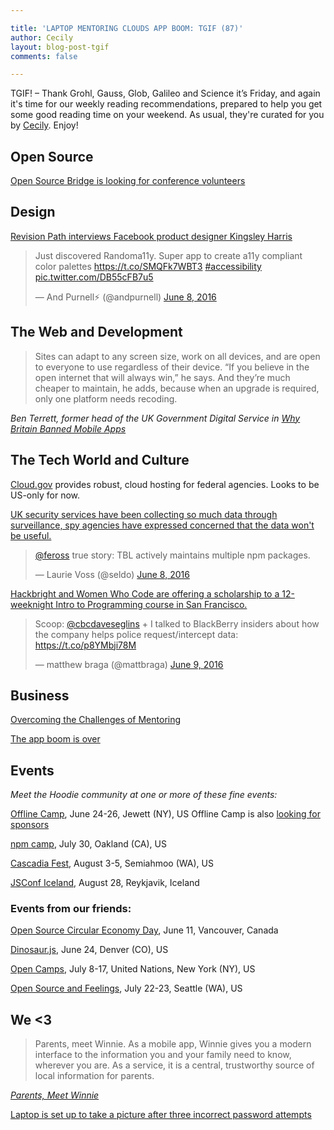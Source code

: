 ```yaml
---

title: 'LAPTOP MENTORING CLOUDS APP BOOM: TGIF (87)'
author: Cecily
layout: blog-post-tgif
comments: false

---
```



TGIF! – Thank Grohl, Gauss, Glob, Galileo and Science it’s Friday, and again it's time for our weekly reading recommendations, prepared to help you get some good reading time on your weekend. As usual, they're curated for you by [Cecily](https://twitter.com/skeskali). Enjoy!



## Open Source

[Open Source Bridge is looking for conference volunteers](http://volunteer.opensourcebridge.org/)


## Design

[Revision Path interviews Facebook product designer Kingsley Harris](https://soundcloud.com/revisionpath/episode-143-kingsley-harris)

<blockquote class="twitter-tweet" data-lang="en"><p lang="en" dir="ltr">Just discovered Randoma11y. Super app to create a11y compliant color palettes <a href="https://t.co/SMQFk7WBT3">https://t.co/SMQFk7WBT3</a> <a href="https://twitter.com/hashtag/accessibility?src=hash">#accessibility</a> <a href="https://t.co/DB55cFB7u5">pic.twitter.com/DB55cFB7u5</a></p>&mdash; And Purnell⚡️ (@andpurnell) <a href="https://twitter.com/andpurnell/status/740529003770089476">June 8, 2016</a></blockquote> <script async src="//platform.twitter.com/widgets.js" charset="utf-8"></script>


## The Web and Development

>Sites can adapt to any screen size, work on all devices, and are open to everyone to use regardless of their device. “If you believe in the open internet that will always win,” he says. And they’re much cheaper to maintain, he adds, because when an upgrade is required, only one platform needs recoding.

<cite>Ben Terrett, former head of the UK Government Digital Service in [Why Britain Banned Mobile Apps](https://govinsider.asia/smart-gov/why-britain-banned-mobile-apps/)</cite>

## The Tech World and Culture
[Cloud.gov](https://cloud.gov/) provides robust, cloud hosting for federal agencies. Looks to be US-only for now. 

[UK security services have been collecting so much data through surveillance, spy agencies have expressed concerned that the data won't be useful.](http://www.bbc.com/news/technology-36469351)

<blockquote class="twitter-tweet" data-lang="en"><p lang="en" dir="ltr"><a href="https://twitter.com/feross">@feross</a> true story: TBL actively maintains multiple npm packages.</p>&mdash; Laurie Voss (@seldo) <a href="https://twitter.com/seldo/status/740595246279491584">June 8, 2016</a></blockquote> <script async src="//platform.twitter.com/widgets.js" charset="utf-8"></script>

[Hackbright and Women Who Code are offering a scholarship to a 12-weeknight Intro to Programming course in San Francisco.](https://docs.google.com/forms/d/1qOtQ0sohVcckkt_QHrZ0W0LFv1UiN54phjupnbcL_88/viewform) 

<blockquote class="twitter-tweet" data-lang="en"><p lang="en" dir="ltr">Scoop: <a href="https://twitter.com/cbcdaveseglins">@cbcdaveseglins</a> + I talked to BlackBerry insiders about how the company helps police request/intercept data: <a href="https://t.co/p8YMbji78M">https://t.co/p8YMbji78M</a></p>&mdash; matthew braga (@mattbraga) <a href="https://twitter.com/mattbraga/status/740867715741581313">June 9, 2016</a></blockquote> <script async src="//platform.twitter.com/widgets.js" charset="utf-8"></script>


## Business

[Overcoming the Challenges of Mentoring](https://prezi.com/yg36mrh2tf0k/overcoming-the-challenges-of-mentoring/?utm_campaign=share&utm_medium=copy)

[The app boom is over](http://www.recode.net/2016/6/8/11883518/app-boom-over-snapchat-uber)

## Events

_Meet the Hoodie community at one or more of these fine events:_


[Offline Camp](http://offlinefirst.org/camp/), June 24-26, Jewett (NY), US
Offline Camp is also [looking for sponsors](http://offlinefirst.org/camp/)

[npm camp](http://npm.camp/), July 30, Oakland (CA), US

[Cascadia Fest](http://2016.cascadiafest.org/), August 3-5, Semiahmoo (WA), US

[JSConf Iceland](https://2016.jsconf.is/), August 28, Reykjavik, Iceland

### Events from our friends:

[Open Source Circular Economy Day](https://oscedays.org/vancouver-2016/), June 11, Vancouver, Canada

[Dinosaur.js](http://dinosaurjs.org/), June 24, Denver (CO), US

[Open Camps](http://opencamps.org/), July 8-17, United Nations, New York (NY), US

[Open Source and Feelings](http://www.osfeels.com/), July 22-23, Seattle (WA), US


## We <3


>Parents, meet Winnie. As a mobile app, Winnie gives you a modern interface to the information you and your family need to know, wherever you are. As a service, it is a central, trustworthy source of local information for parents.

<cite>[Parents, Meet Winnie](https://medium.com/winnie-labs/meet-winnie-16d689d9bd4f#.pm77cvewc)</cite>

[Laptop is set up to take a picture after three incorrect password attempts](http://imgur.com/gallery/aal9N)

